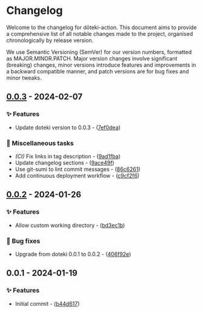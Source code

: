 # Changelog

Welcome to the changelog for dōteki-action. This document aims to provide a comprehensive list of all notable changes made to the project, organised chronologically by release version.

We use Semantic Versioning (SemVer) for our version numbers, formatted as MAJOR.MINOR.PATCH. Major version changes involve significant (breaking) changes, minor versions introduce features and improvements in a backward compatible manner, and patch versions are for bug fixes and minor tweaks.

## [0.0.3](https://github.com/welpo/doteki-action/compare/v0.0.2..v0.0.3) - 2024-02-07

### ✨ Features

- Update doteki version to 0.0.3 - ([7ef0dea](https://github.com/welpo/doteki-action/commit/7ef0dea975052b28876e41583f1835f8dcfd9384))

### 🔧 Miscellaneous tasks

- *(CI)* Fix links in tag description - ([9ad1fba](https://github.com/welpo/doteki-action/commit/9ad1fbadedd430f79d7a15efd8dbd4f61ce3aafd))
- Update changelog sections - ([9ace49f](https://github.com/welpo/doteki-action/commit/9ace49f2ae3fb57bc7903ca5e600ae3810a35a9b))
- Use git-sumi to lint commit messages - ([86c6261](https://github.com/welpo/doteki-action/commit/86c6261fde4576f4d88245d8093ed87528ebb5e5))
- Add continuous deployment workflow - ([c9cf2f6](https://github.com/welpo/doteki-action/commit/c9cf2f659b5f0ec93b1133d461aa0390afee37b1))

## [0.0.2](https://github.com/welpo/doteki-action/compare/v0.0.1..v0.0.2) - 2024-01-26

### ✨ Features

- Allow custom working directory - ([bd3ec1b](https://github.com/welpo/doteki-action/commit/bd3ec1b2181a021988811ffc06378af5f8d28a71))

### 🐛 Bug fixes

- Upgrade from doteki 0.0.1 to 0.0.2 - ([406f92e](https://github.com/welpo/doteki-action/commit/406f92e15b6213e0341269112add52fffc532d57))

## 0.0.1 - 2024-01-19

### ✨ Features

- Initial commit - ([b44d617](https://github.com/welpo/doteki-action/commit/b44d617a2c06940615a838b2a62df7b2186ab53c))

<!-- generated by git-cliff -->
